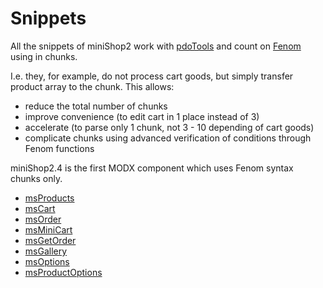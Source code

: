 # Snippets

All the snippets of miniShop2 work with [pdoTools][1] and count on [Fenom][2] using in chunks.

I.e. they, for example, do not process cart goods, but simply transfer product array to the chunk.
This allows:

- reduce the total number of chunks
- improve convenience (to edit cart in 1 place instead of 3)
- accelerate (to parse only 1 chunk, not 3 - 10 depending of cart goods)
- complicate chunks using advanced verification of conditions through Fenom functions

miniShop2.4 is the first MODX component which uses Fenom syntax chunks only.

- [msProducts](/en/components/minishop2/snippets/msproducts)
- [msCart](/en/components/minishop2/snippets/mscart)
- [msOrder](/en/components/minishop2/snippets/msorder)
- [msMiniCart](/en/components/minishop2/snippets/msminicart)
- [msGetOrder](/en/components/minishop2/snippets/msgetorder)
- [msGallery](/en/components/minishop2/snippets/msgallery)
- [msOptions](/en/components/minishop2/snippets/msoptions)
- [msProductOptions](/en/components/minishop2/snippets/msproductoptions)

[1]: /en/components/pdotools/
[2]: /en/components/pdotools/parser
